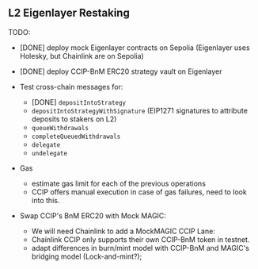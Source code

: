 ## L2 Eigenlayer Restaking

TODO:
- [DONE] deploy mock Eigenlayer contracts on Sepolia (Eigenlayer uses Holesky, but Chainlink are on Sepolia)
- [DONE] deploy CCIP-BnM ERC20 strategy vault on Eigenlayer
- Test cross-chain messages for:
    - [DONE] `depositIntoStrategy`
    - `depositIntoStrategyWithSignature` (EIP1271 signatures to attribute deposits to stakers on L2)
    - `queueWithdrawals`
    - `completeQueuedWithdrawals`
    - `delegate`
    - `undelegate`
- Gas
    - estimate gas limit for each of the previous operations
    - CCIP offers manual execution in case of gas failures, need to look into this.

- Swap CCIP's BnM ERC20 with Mock MAGIC:
    - We will need Chainlink to add a MockMAGIC CCIP Lane:
    - Chainlink CCIP only supports their own CCIP-BnM token in testnet.
    - adapt differences in burn/mint model with CCIP-BnM and MAGIC's bridging model (Lock-and-mint?);